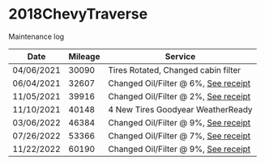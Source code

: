 # 2018ChevyTraverse
Maintenance log

| Date       | Mileage | Service                              |
|------------|---------|--------------------------------------|
| 04/06/2021 |  30090  | Tires Rotated, Changed cabin filter  |
| 06/04/2021 |  32607  | Changed Oil/Filter @ 6%, [See receipt](imgs/receipt_05_31_2021.png) |
| 11/05/2021 |  39916  | Changed Oil/Filter @ 2%, [See receipt](imgs/receipt_11_05_2021.png) |
| 11/10/2021 |  40148  | 4 New Tires Goodyear WeatherReady    |  
| 03/06/2022 |  46384  | Changed Oil/Filter @ 9%, [See receipt](imgs/receipt_02_19_2022.png) |
| 07/26/2022 |  53366  | Changed Oil/Filter @ 7%, [See receipt](imgs/receipt_06_11_2022.png) |
| 11/22/2022 |  60190  | Changed Oil/Filter @ 9%, [See receipt](imgs/receipt_11_22_2022.png) |
